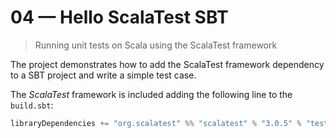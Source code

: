 # 04 &mdash; Hello ScalaTest SBT  
> Running unit tests on Scala using the ScalaTest framework

The project demonstrates how to add the ScalaTest framework dependency to a SBT project and write a simple test case.

The *ScalaTest* framework is included adding the following line to the `build.sbt`:
```scala
libraryDependencies += "org.scalatest" %% "scalatest" % "3.0.5" % "test"
```
